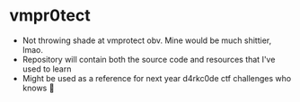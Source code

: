 # vmpr0tect
- Not throwing shade at vmprotect obv. Mine would be much shittier, lmao.
- Repository will contain both the source code and resources that I've used to learn
- Might be used as a reference for next year d4rkc0de ctf challenges who knows 🗿